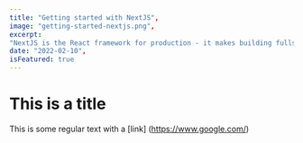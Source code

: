 ```yaml
---
title: "Getting started with NextJS",
image: "getting-started-nextjs.png",
excerpt:
"NextJS is the React framework for production - it makes building fullstack React apps and sites a breeze and shipswith built-in SSR.",
date: "2022-02-10",
isFeatured: true
---
```


# This is a title

This is some regular text with a [link] (https://www.google.com/)
